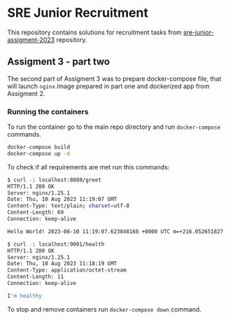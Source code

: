 # SRE Junior Recruitment

This repository contains solutions for recruitment tasks from  [sre-junior-assigment-2023](https://github.com/eskypl/sre-junior-assigment-2023) repository.

## Assigment 3 - part two

The second part of Assigment 3 was to prepare docker-compose file, that will launch `nginx` image prepared in part one and dockerized app from Assigment 2.

### Running the containers

To run the container go to the main repo directory and run `docker-compose` commands.

```bash
docker-compose build
docker-compose up -d
```

To check if all requirements are met run this commands:

```bash
$ curl -i localhost:8080/greet
HTTP/1.1 200 OK
Server: nginx/1.25.1
Date: Thu, 10 Aug 2023 11:19:07 GMT
Content-Type: text/plain; charset=utf-8
Content-Length: 69
Connection: keep-alive

Hello World! 2023-08-10 11:19:07.623848168 +0000 UTC m=+216.052651827
```
  
```bash
$ curl -i localhost:9001/health
HTTP/1.1 200 OK
Server: nginx/1.25.1
Date: Thu, 10 Aug 2023 11:18:19 GMT
Content-Type: application/octet-stream
Content-Length: 11
Connection: keep-alive

I'm healthy
```

To stop and remove containers run `docker-compose down` command.
